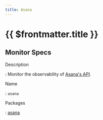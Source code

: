 ```yaml
---
title: Asana
---
```


# {{ $frontmatter.title }}

## Monitor Specs

Description

: Monitor the observability of [Asana's API](https://developers.asana.com/docs).

Name

: `asana`

Packages

: [asana](asana_asana.md)


<!--@include: /parts/_1.md-->


<!--@include: /parts/_2.md-->